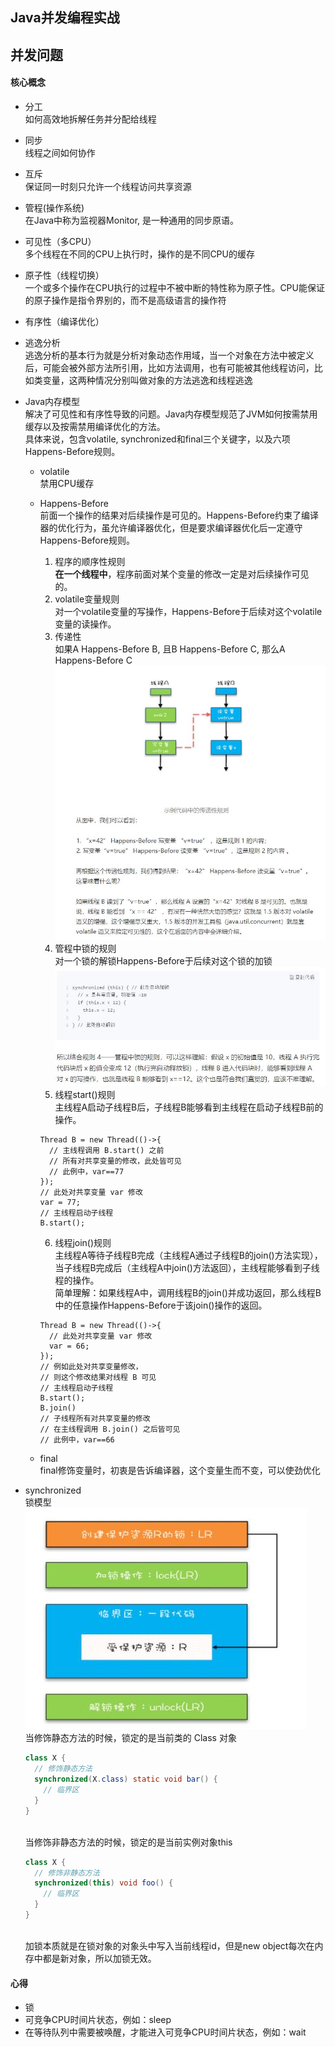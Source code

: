 ## Java并发编程实战

##  并发问题

#### 核心概念
- 分工
<br/>如何高效地拆解任务并分配给线程

- 同步
<br/>线程之间如何协作

- 互斥
<br/>保证同一时刻只允许一个线程访问共享资源

- 管程(操作系统)
<br/>在Java中称为监视器Monitor, 是一种通用的同步原语。

- 可见性（多CPU）
<br/>多个线程在不同的CPU上执行时，操作的是不同CPU的缓存

- 原子性（线程切换）
<br/>一个或多个操作在CPU执行的过程中不被中断的特性称为原子性。CPU能保证的原子操作是指令界别的，而不是高级语言的操作符

- 有序性（编译优化）

- 逃逸分析
<br/>逃逸分析的基本行为就是分析对象动态作用域，当一个对象在方法中被定义后，可能会被外部方法所引用，比如方法调用，也有可能被其他线程访问，比如类变量，这两种情况分别叫做对象的方法逃逸和线程逃逸

- Java内存模型
<br/>解决了可见性和有序性导致的问题。Java内存模型规范了JVM如何按需禁用缓存以及按需禁用编译优化的方法。
<br/>具体来说，包含volatile, synchronized和final三个关键字，以及六项Happens-Before规则。
    - volatile
    <br/>禁用CPU缓存
    
    - Happens-Before
    <br/>前面一个操作的结果对后续操作是可见的。Happens-Before约束了编译器的优化行为，虽允许编译器优化，但是要求编译器优化后一定遵守Happens-Before规则。
        1. 程序的顺序性规则
        <br/>**在一个线程中**，程序前面对某个变量的修改一定是对后续操作可见的。
        2. volatile变量规则
        <br/>对一个volatile变量的写操作，Happens-Before于后续对这个volatile变量的读操作。
        3. 传递性
        <br/>如果A Happens-Before B, 且B Happens-Before C, 那么A Happens-Before C
        ![传递性](../pic/Happens-Before传递性.JPG)
        4. 管程中锁的规则
        <br/>对一个锁的解锁Happens-Before于后续对这个锁的加锁
        ![锁规则](../pic/Happens-Before锁规则.JPG)
        5. 线程start()规则
        <br/>主线程A启动子线程B后，子线程B能够看到主线程在启动子线程B前的操作。
        ```text
        Thread B = new Thread(()->{
          // 主线程调用 B.start() 之前
          // 所有对共享变量的修改，此处皆可见
          // 此例中，var==77
        });
        // 此处对共享变量 var 修改
        var = 77;
        // 主线程启动子线程
        B.start();
        ```
        6. 线程join()规则
        <br/>主线程A等待子线程B完成（主线程A通过子线程B的join()方法实现），当子线程B完成后（主线程A中join()方法返回），主线程能够看到子线程的操作。
        <br/>简单理解：如果线程A中，调用线程B的join()并成功返回，那么线程B中的任意操作Happens-Before于该join()操作的返回。
        ```text
        Thread B = new Thread(()->{
          // 此处对共享变量 var 修改
          var = 66;
        });
        // 例如此处对共享变量修改，
        // 则这个修改结果对线程 B 可见
        // 主线程启动子线程
        B.start();
        B.join()
        // 子线程所有对共享变量的修改
        // 在主线程调用 B.join() 之后皆可见
        // 此例中，var==66
        ```
        
    - final
    <br/>final修饰变量时，初衷是告诉编译器，这个变量生而不变，可以使劲优化
        
- synchronized 
    <br/>锁模型
    ![锁模型](../pic/锁模型.JPG)
    <br/>当修饰静态方法的时候，锁定的是当前类的 Class 对象
    ```java
    class X {
      // 修饰静态方法
      synchronized(X.class) static void bar() {
        // 临界区
      }
    }
    ```
    <br/>当修饰非静态方法的时候，锁定的是当前实例对象this
    ```java
    class X {
      // 修饰非静态方法
      synchronized(this) void foo() {
        // 临界区
      }
    }
    ``` 
    <br/>加锁本质就是在锁对象的对象头中写入当前线程id，但是new object每次在内存中都是新对象，所以加锁无效。       

#### 心得
- 锁
- 可竞争CPU时间片状态，例如：sleep
- 在等待队列中需要被唤醒，才能进入可竞争CPU时间片状态，例如：wait